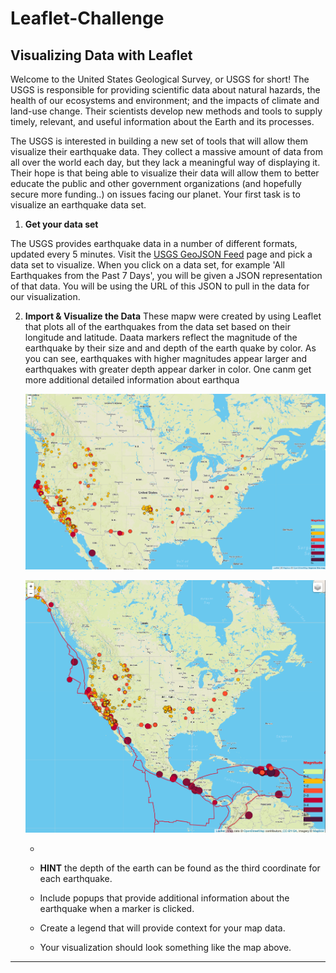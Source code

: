 # Leaflet-Challenge
## Visualizing Data with Leaflet

Welcome to the United States Geological Survey, or USGS for short! The USGS is responsible for providing scientific data about natural hazards, the health of our ecosystems and environment; and the impacts of climate and land-use change. Their scientists develop new methods and tools to supply timely, relevant, and useful information about the Earth and its processes. 

The USGS is interested in building a new set of tools that will allow them visualize their earthquake data. They collect a massive amount of data from all over the world each day, but they lack a meaningful way of displaying it. Their hope is that being able to visualize their data will allow them to better educate the public and other government organizations (and hopefully secure more funding..) on issues facing our planet.
Your first task is to visualize an earthquake data set.

1. **Get your data set**

The USGS provides earthquake data in a number of different formats, updated every 5 minutes. Visit the [USGS GeoJSON Feed](http://earthquake.usgs.gov/earthquakes/feed/v1.0/geojson.php) page and pick a data set to visualize. When you click on a data set, for example 'All Earthquakes from the Past 7 Days', you will be given a JSON representation of that data. You will be using the URL of this JSON to pull in the data for our visualization.

2. **Import & Visualize the Data**
These mapw were created by using Leaflet that plots all of the earthquakes from the data set based on their longitude and latitude. Daata markers reflect the magnitude of the earthquake by their size and and depth of the earth quake by color. As you can see, earthquakes with higher magnitudes appear larger and earthquakes with greater depth appear darker in color. One canm get more additional detailed information about earthqua

   ![3-Data](Images/Earthquake.png)

   

   ![4-JSON](Images/Tectonic.png)



   

   * 

   * **HINT** the depth of the earth can be found as the third coordinate for each earthquake.

   * Include popups that provide additional information about the earthquake when a marker is clicked.

   * Create a legend that will provide context for your map data.

   * Your visualization should look something like the map above.

- - -

